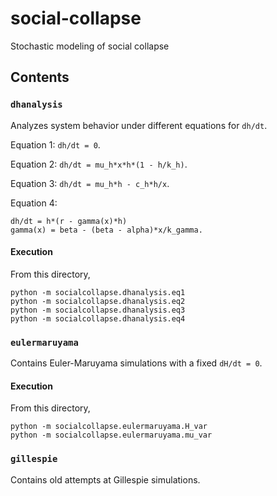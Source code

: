 # social-collapse
Stochastic modeling of social collapse

## Contents

### `dhanalysis`
Analyzes system behavior under different equations for `dh/dt`.

Equation 1: `dh/dt = 0`.

Equation 2: `dh/dt = mu_h*x*h*(1 - h/k_h)`.

Equation 3: `dh/dt = mu_h*h - c_h*h/x`.

Equation 4:
```
dh/dt = h*(r - gamma(x)*h)
gamma(x) = beta - (beta - alpha)*x/k_gamma.
```

#### Execution
From this directory,
```
python -m socialcollapse.dhanalysis.eq1
python -m socialcollapse.dhanalysis.eq2
python -m socialcollapse.dhanalysis.eq3
python -m socialcollapse.dhanalysis.eq4
```

### `eulermaruyama`
Contains Euler-Maruyama simulations with a fixed `dH/dt = 0`.

#### Execution
From this directory,
```
python -m socialcollapse.eulermaruyama.H_var
python -m socialcollapse.eulermaruyama.mu_var
```

### `gillespie`
Contains old attempts at Gillespie simulations.